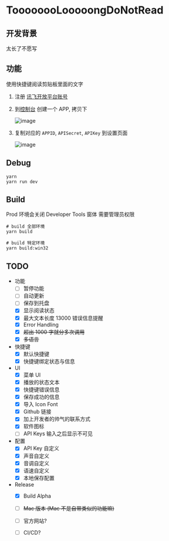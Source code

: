 # ToooooooLooooongDoNotRead

## 开发背景

太长了不愿写

## 功能

使用快捷键阅读剪贴板里面的文字

1. 注册 [讯飞开放平台账号](https://www.xfyun.cn/)
1. 到[控制台](https://console.xfyun.cn/app/myapp) 创建一个 APP, 拷贝下
    
     ![image](https://user-images.githubusercontent.com/10084666/115117637-2f460a80-9fd2-11eb-86f9-1d0f1f64fc75.png)
     
3. 复制对应的 `APPID`, `APISecret`, `APIKey` 到设置页面
    
     ![image](https://user-images.githubusercontent.com/10084666/115117652-408f1700-9fd2-11eb-8088-03feac59cf76.png)
     



## Debug

```
yarn
yarn run dev
```

## Build

Prod 环境会关闭 Developer Tools 窗体
需要管理员权限

```
# build 全部环境
yarn build

# build 特定环境
yarn build:win32
```

## TODO

- 功能
  - [ ] 暂停功能
  - [ ] 自动更新
  - [ ] 保存到托盘
  - [x] 显示阅读状态
  - [x] 最大文本长度 13000 错误信息提醒
  - [x] Error Handling
  - [x] ~~超出 1000 字就分多次调用~~
  - [x] ~~多语言~~
- 快捷键
  - [x] 默认快捷键
  - [x] 快捷键绑定状态与信息
- UI
  - [x] 菜单 UI
  - [x] 播放的状态文本
  - [x] 快捷键错误信息
  - [x] 保存成功的信息
  - [x] 导入 Icon Font
  - [x] Github 链接
  - [x] 加上开发者的帅气的联系方式
  - [x] 软件图标
  - [ ] API Keys 输入之后显示不可见
- 配置
  - [x] API Key 自定义
  - [x] 声音自定义
  - [x] 音调自定义
  - [x] 语速自定义
  - [x] 本地保存配置
- Release
  - [x] Build Alpha
  - [ ] ~~Mac 版本 (Mac 不是自带类似的功能嘛)~~
  - [ ] 官方网站?
  - [ ] CI/CD?

